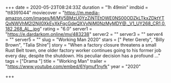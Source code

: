 +++
date = 2020-05-23T08:24:33Z
duration = "1h 49min"
imdbid = "tt8391044"
moviecover = "https://m.media-amazon.com/images/M/MV5BMzU0YzZiNTEtOWE0NS00ODZkLTkxZDktYTQxNWVhM2I2NjI0XkEyXkFqcGdeQXVyNjM0NzMyMDY@._V1_UY268_CR1,0,182,268_AL_.jpg"
rating = "6.0"
server1 = "https://e.dardarkom.online/mv/483238"
server2 = ""
server3 = ""
server4 = ""
server5 = ""
slug = "Working Man 2020"
stars = [" Peter Gerety", "Billy Brown", "Talia Shire"]
story = "When a factory closure threatens a small Rust Belt town, one older factory worker continues going to his former job every day, despite the shutdown. His peculiar decision has a profound ..."
tags = ["Drama "]
title = "Working Man"
trailer = "https://www.youtube.com/embed/6Ygmuf1nyfk"
year = "2020"

+++
